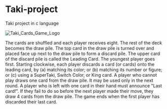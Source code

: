 # Taki-project
Taki project in c language

![Taki_Cards_Game_Logo](https://github.com/sapircss/Taki-project/assets/119476863/5bd1ea5e-b744-4080-b924-dc26a3bc0481)


The cards are shuffled and each player receives eight. The rest of the deck becomes the draw pile. The top card in the draw pile is turned over and placed face up next to the draw pile to form a discard pile. The upper card of the discard pile is called the Leading Card. The youngest player goes first. Starting clockwise, each player discards a card (or cards) onto the leading card, by (a) matching its color; or (b) matching its number or figure; or (c) using a SuperTaki, Switch Color, or King card. A player who cannot play draws one card from the draw pile. It may be used only in the next round. A player who is left with one card in their hand must announce "Last card!". If they fail to do so before the next player made their move, they draw 4 cards from the draw pile. The game ends when the first player has discarded their last card.
